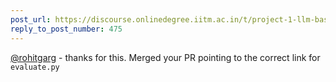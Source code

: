 ```yaml
---
post_url: https://discourse.onlinedegree.iitm.ac.in/t/project-1-llm-based-automation-agent-discussion-thread-tds-jan-2025/164277/477
reply_to_post_number: 475
---
```

[@rohitgarg](/u/rohitgarg) - thanks for this. Merged your PR pointing to the correct link for `evaluate.py`